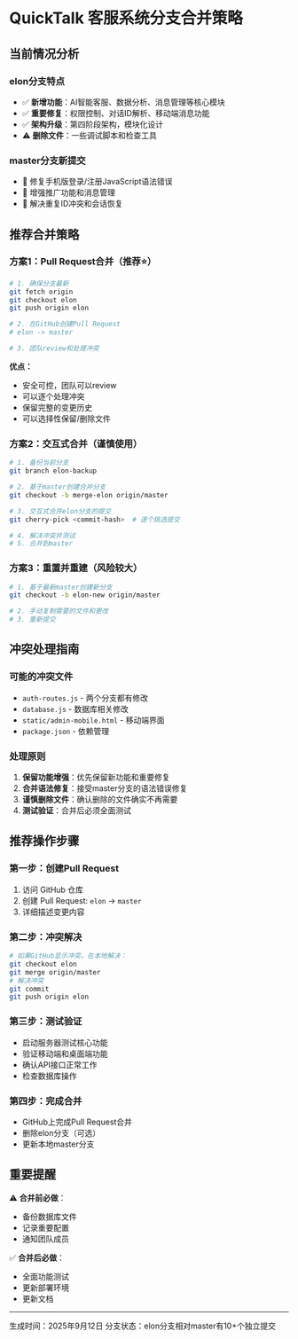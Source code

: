 # QuickTalk 客服系统分支合并策略

## 当前情况分析

### elon分支特点
- ✅ **新增功能**：AI智能客服、数据分析、消息管理等核心模块
- ✅ **重要修复**：权限控制、对话ID解析、移动端消息功能
- ✅ **架构升级**：第四阶段架构，模块化设计
- ⚠️ **删除文件**：一些调试脚本和检查工具

### master分支新提交
- 🔧 修复手机版登录/注册JavaScript语法错误
- 🔧 增强推广功能和消息管理
- 🔧 解决重复ID冲突和会话恢复

## 推荐合并策略

### 方案1：Pull Request合并（推荐⭐）
```bash
# 1. 确保分支最新
git fetch origin
git checkout elon
git push origin elon

# 2. 在GitHub创建Pull Request
# elon -> master

# 3. 团队review和处理冲突
```

**优点：**
- 安全可控，团队可以review
- 可以逐个处理冲突
- 保留完整的变更历史
- 可以选择性保留/删除文件

### 方案2：交互式合并（谨慎使用）
```bash
# 1. 备份当前分支
git branch elon-backup

# 2. 基于master创建合并分支
git checkout -b merge-elon origin/master

# 3. 交互式合并elon分支的提交
git cherry-pick <commit-hash>  # 逐个挑选提交

# 4. 解决冲突并测试
# 5. 合并到master
```

### 方案3：重置并重建（风险较大）
```bash
# 1. 基于最新master创建新分支
git checkout -b elon-new origin/master

# 2. 手动复制需要的文件和更改
# 3. 重新提交
```

## 冲突处理指南

### 可能的冲突文件
- `auth-routes.js` - 两个分支都有修改
- `database.js` - 数据库相关修改
- `static/admin-mobile.html` - 移动端界面
- `package.json` - 依赖管理

### 处理原则
1. **保留功能增强**：优先保留新功能和重要修复
2. **合并语法修复**：接受master分支的语法错误修复
3. **谨慎删除文件**：确认删除的文件确实不再需要
4. **测试验证**：合并后必须全面测试

## 推荐操作步骤

### 第一步：创建Pull Request
1. 访问 GitHub 仓库
2. 创建 Pull Request: `elon` -> `master`
3. 详细描述变更内容

### 第二步：冲突解决
```bash
# 如果GitHub显示冲突，在本地解决：
git checkout elon
git merge origin/master
# 解决冲突
git commit
git push origin elon
```

### 第三步：测试验证
- 启动服务器测试核心功能
- 验证移动端和桌面端功能
- 确认API接口正常工作
- 检查数据库操作

### 第四步：完成合并
- GitHub上完成Pull Request合并
- 删除elon分支（可选）
- 更新本地master分支

## 重要提醒

⚠️ **合并前必做**：
- 备份数据库文件
- 记录重要配置
- 通知团队成员

✅ **合并后必做**：
- 全面功能测试
- 更新部署环境
- 更新文档

---
生成时间：2025年9月12日
分支状态：elon分支相对master有10+个独立提交
